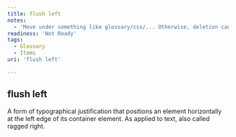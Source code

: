 ```yaml
---
title: flush left
notes:
  - 'Move under something like glossary/css/... Otherwise, deletion candidate, and move this definition in context of something else, such as a layout section under concepts or tuts.'
readiness: 'Not Ready'
tags:
  - Glossary
  - Items
uri: 'flush left'

---
```

## <span>flush left</span>

A form of typographical justification that positions an element horizontally at the left edge of its container element. As applied to text, also called ragged right.

